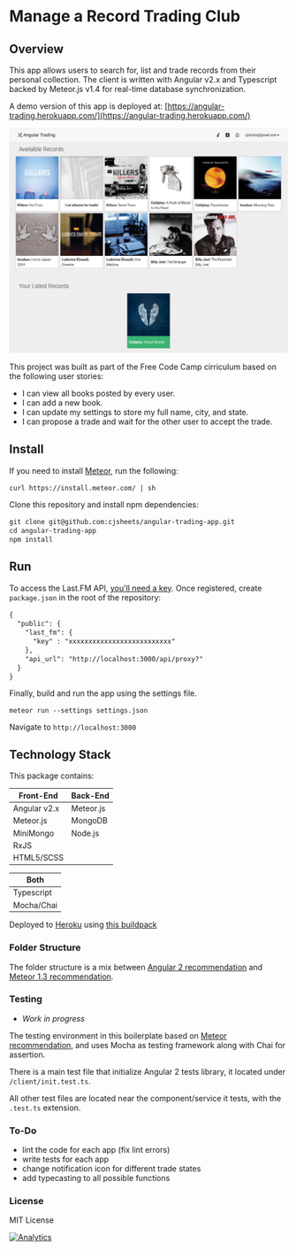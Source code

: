 # Manage a Record Trading Club

## Overview

This app allows users to search for, list and trade records from their personal collection.
The client is written with Angular v2.x and Typescript backed by Meteor.js v1.4 for real-time 
database synchronization.

A demo version of this app is deployed at: [https://angular-trading.herokuapp.com/](https://angular-trading.herokuapp.com/)

![](public/img/app-screenshot.png?raw=true)

This project was built as part of the Free Code Camp cirriculum based 
on the following user stories:

* I can view all books posted by every user.
* I can add a new book.
* I can update my settings to store my full name, city, and state.
* I can propose a trade and wait for the other user to accept the trade.

## Install

If you need to install [Meteor](https://www.meteor.com/), run the following:

```
curl https://install.meteor.com/ | sh
```

Clone this repository and install npm dependencies:

```
git clone git@github.com:cjsheets/angular-trading-app.git
cd angular-trading-app
npm install
```

## Run

To access the Last.FM API, [you'll need a key](http://www.last.fm/api). Once registered, create
`package.json` in the root of the repository:

```
{
  "public": {
    "last_fm": {
      "key" : "xxxxxxxxxxxxxxxxxxxxxxxxxx"
    },
    "api_url": "http://localhost:3000/api/proxy?"
  }
}
```

Finally, build and run the app using the settings file.

```
meteor run --settings settings.json
```

Navigate to `http://localhost:3000`

## Technology Stack

This package contains:

| Front-End | Back-End |
| ------- | ------- |
| Angular v2.x | Meteor.js |
| Meteor.js | MongoDB |
| MiniMongo | Node.js |
| RxJS |  |
| HTML5/SCSS |  |

| Both | 
| ------- |
| Typescript |
| Mocha/Chai | 

Deployed to [Heroku](https://www.heroku.com/) using [this buildpack](https://github.com/AdmitHub/meteor-buildpack-horse)


### Folder Structure

The folder structure is a mix between [Angular 2 recommendation](https://johnpapa.net/angular-2-styles/) and [Meteor 1.3 recommendation](https://guide.meteor.com/structure.html).

### Testing

* *Work in progress*

The testing environment in this boilerplate based on [Meteor recommendation](https://guide.meteor.com/testing.html), and uses Mocha as testing framework along with Chai for assertion.

There is a main test file that initialize Angular 2 tests library, it located under `/client/init.test.ts`.

All other test files are located near the component/service it tests, with the `.test.ts` extension.

### To-Do

* lint the code for each app (fix lint errors)
* write tests for each app
* change notification icon for different trade states
* add typecasting to all possible functions

### License

MIT License

[![Analytics](https://cjs-beacon.appspot.com/UA-10006093-3/github/cjsheets/angular-trading-app?pixel)](https://github.com/cjsheets/angular-trading-app)
